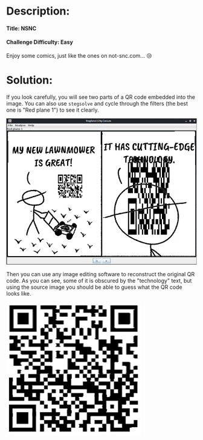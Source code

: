 # Description:

#### Title: NSNC
#### Challenge Difficulty: Easy

Enjoy some comics, just like the ones on not-snc.com... :cry:

# Solution:

If you look carefully, you will see two parts of a QR code embedded into the image. You can also use `stegsolve` and cycle through the filters (the best one is "Red plane 1") to see it clearly.

![stegsolve](/b01lersCTF-21/misc/nsnc/solve/stegsolve.png)

Then you can use any image editing software to reconstruct the original QR code. As you can see, some of it is obscured by the "technology" text, but using the source image you should be able to guess what the QR code looks like.

![QR](/b01lersCTF-21/misc/nsnc/solve/QR.png)
